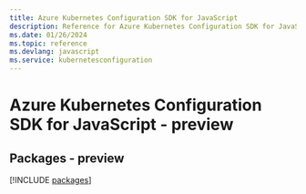 ```yaml
---
title: Azure Kubernetes Configuration SDK for JavaScript
description: Reference for Azure Kubernetes Configuration SDK for JavaScript
ms.date: 01/26/2024
ms.topic: reference
ms.devlang: javascript
ms.service: kubernetesconfiguration
---
```

# Azure Kubernetes Configuration SDK for JavaScript - preview
## Packages - preview
[!INCLUDE [packages](kubernetes-configuration-index.md)]